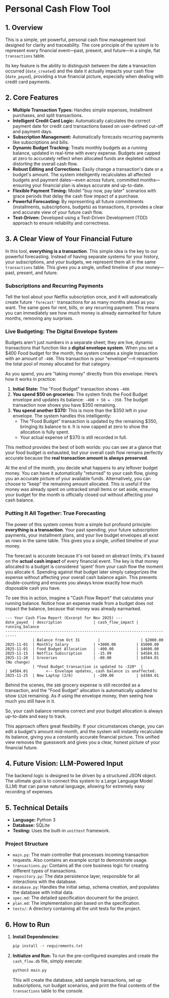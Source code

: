 # Personal Cash Flow Tool

## 1. Overview

This is a simple, yet powerful, personal cash flow management tool designed for clarity and traceability. The core principle of the system is to represent every financial event—past, present, and future—in a single, flat `transactions` table.

Its key feature is the ability to distinguish between the date a transaction occurred (`date_created`) and the date it actually impacts your cash flow (`date_payed`), providing a true financial picture, especially when dealing with credit card payments.

## 2. Core Features

*   **Multiple Transaction Types:** Handles simple expenses, installment purchases, and split transactions.
*   **Intelligent Credit Card Logic:** Automatically calculates the correct payment date for credit card transactions based on user-defined cut-off and payment days.
*   **Subscription Management:** Automatically forecasts recurring payments like subscriptions and bills.
*   **Dynamic Budget Tracking:** Treats monthly budgets as a running balance, updated in real-time with every expense. Budgets are capped at zero to accurately reflect when allocated funds are depleted without distorting the overall cash flow.
*   **Robust Editing and Corrections:** Easily change a transaction's date or a budget's amount. The system intelligently recalculates all affected budgets and payment dates—even across future, committed months—ensuring your financial plan is always accurate and up-to-date.
*   **Flexible Payment Timing:** Model "buy now, pay later" scenarios with grace periods that delay the cash flow impact of a purchase.
*   **Powerful Forecasting:** By representing all future commitments (installments, subscriptions, budgets) as transactions, it provides a clear and accurate view of your future cash flow.
*   **Test-Driven:** Developed using a Test-Driven Development (TDD) approach to ensure reliability and correctness.

## 3. A Clear View of Your Financial Future

In this tool, **everything is a transaction**. This simple idea is the key to our powerful forecasting. Instead of having separate systems for your history, your subscriptions, and your budgets, we represent them all in the same `transactions` table. This gives you a single, unified timeline of your money—past, present, and future.

### Subscriptions and Recurring Payments

Tell the tool about your Netflix subscription once, and it will automatically create future `'forecast'` transactions for as many months ahead as you want. The same goes for rent, bills, or any recurring payment. This means you can immediately see how much money is already earmarked for future months, removing any surprises.

### Live Budgeting: The Digital Envelope System

Budgets aren't just numbers in a separate sheet; they are live, dynamic transactions that function like a **digital envelope system**. When you set a $400 Food budget for the month, the system creates a single transaction with an amount of `-400`. This transaction is your "envelope"—it represents the total pool of money allocated for that category.

As you spend, you are "taking money" directly from this envelope. Here’s how it works in practice:

1.  **Initial State:** The "Food Budget" transaction shows `-400`.
2.  **You spend $50 on groceries:** The system finds the Food Budget envelope and updates its balance: `-400 + 50 = -350`. The budget transaction now shows you have $350 remaining.
3.  **You spend another $370:** This is more than the $350 left in your envelope. The system handles this intelligently:
    *   The "Food Budget" transaction is updated by the remaining $350, bringing its balance to `0`. It is now capped at zero to show the allocation is fully spent.
    *   Your actual expense of $370 is still recorded in full.

This method provides the best of both worlds: you can see at a glance that your food budget is exhausted, but your overall cash flow remains perfectly accurate because the **real transaction amount is always preserved**.

At the end of the month, you decide what happens to any leftover budget money. You can have it automatically "returned" to your cash flow, giving you an accurate picture of your available funds. Alternatively, you can choose to "keep" the remaining amount allocated. This is useful if the money was already spent on untracked small items or set aside, ensuring your budget for the month is officially closed out without affecting your cash balance.

### Putting It All Together: True Forecasting

The power of this system comes from a simple but profound principle: **everything is a transaction**. Your past spending, your future subscription payments, your installment plans, and your live budget envelopes all exist as rows in the same table. This gives you a single, unified timeline of your money.

The forecast is accurate because it's not based on abstract limits; it's based on the **actual cash impact** of every financial event. The key is that money allocated to a budget is considered 'spent' from your cash flow the moment you allocate it. Spending against that budget later simply categorizes the expense without affecting your overall cash balance again. This prevents double-counting and ensures you always know exactly how much disposable cash you have.

To see this in action, imagine a "Cash Flow Report" that calculates your running balance. Notice how an expense made from a budget does not impact the balance, because that money was already earmarked.

```
--- Your Cash Flow Report (Excerpt for Nov 2025) ---
date_payed  | description              | cash_flow_impact | running_balance
---------------------------------------------------------------------------
            | Balance from Oct 31        |                  | $2000.00
2025-11-01  | Monthly Salary           | +3000.00         | $5000.00
2025-11-01  | Food Budget Allocation   | -400.00          | $4600.00
2025-11-15  | Netflix Subscription     | -15.99           | $4584.01
2025-11-20  | Groceries                | -80.00           | $4584.01 (No change)
            | *Food Budget transaction is updated to -320*  |                  | $4584.01        <-- Envelope updates, cash balance is unaffected.
2025-11-25  | New Laptop (2/6)         | -200.00          | $4384.01
```
Behind the scenes, the `$80` grocery expense is still recorded as a transaction, and the "Food Budget" allocation is automatically updated to show `$320` remaining. As if using the envelope money, then seeing how much you still have in it.

So, your cash balance remains correct and your budget allocation is always up-to-date and easy to track.

This approach offers great flexibility. If your circumstances change, you can edit a budget's amount mid-month, and the system will instantly recalculate its balance, giving you a constantly accurate financial picture. This unified view removes the guesswork and gives you a clear, honest picture of your financial future.

## 4. Future Vision: LLM-Powered Input

The backend logic is designed to be driven by a structured JSON object. The ultimate goal is to connect this system to a Large Language Model (LLM) that can parse natural language, allowing for extremely easy recording of expenses.

## 5. Technical Details

*   **Language:** Python 3
*   **Database:** SQLite
*   **Testing:** Uses the built-in `unittest` framework.

### Project Structure

*   `main.py`: The main controller that processes incoming transaction requests. Also contains an example script to demonstrate usage.
*   `transactions.py`: Contains all the core business logic for creating different types of transactions.
*   `repository.py`: The data persistence layer, responsible for all interactions with the database.
*   `database.py`: Handles the initial setup, schema creation, and populates the database with initial data.
*   `spec.md`: The detailed specification document for the project.
*   `plan.md`: The implementation plan based on the specification.
*   `tests/`: A directory containing all the unit tests for the project.

## 6. How to Run

1.  **Install Dependencies:**
    ```bash
    pip install -r requirements.txt
    ```

2.  **Initialize and Run:**
    To run the pre-configured examples and create the `cash_flow.db` file, simply execute:
    ```bash
    python3 main.py
    ```
    This will create the database, add sample transactions, set up subscriptions, run budget scenarios, and print the final contents of the `transactions` table to the console.
